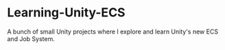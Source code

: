 # Learning-Unity-ECS
A bunch of small Unity projects where I explore and learn Unity's new ECS and Job System.
